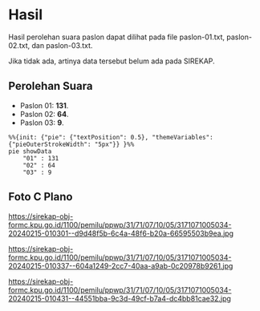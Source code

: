 # Hasil

Hasil perolehan suara paslon dapat dilihat pada file paslon-01.txt, paslon-02.txt, dan paslon-03.txt.

Jika tidak ada, artinya data tersebut belum ada pada SIREKAP.

## Perolehan Suara

 * Paslon 01: **131**.
 * Paslon 02: **64**.
 * Paslon 03: **9**.

```mermaid
%%{init: {"pie": {"textPosition": 0.5}, "themeVariables": {"pieOuterStrokeWidth": "5px"}} }%%
pie showData
    "01" : 131
    "02" : 64
    "03" : 9
```
## Foto C Plano

https://sirekap-obj-formc.kpu.go.id/1100/pemilu/ppwp/31/71/07/10/05/3171071005034-20240215-010301--d9d48f5b-6c4a-48f6-b20a-66595503b9ea.jpg

https://sirekap-obj-formc.kpu.go.id/1100/pemilu/ppwp/31/71/07/10/05/3171071005034-20240215-010337--604a1249-2cc7-40aa-a9ab-0c20978b9261.jpg

https://sirekap-obj-formc.kpu.go.id/1100/pemilu/ppwp/31/71/07/10/05/3171071005034-20240215-010431--44551bba-9c3d-49cf-b7a4-dc4bb81cae32.jpg
